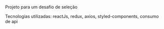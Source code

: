 
Projeto para um desafio de seleção

Tecnologias utilizadas:
  reactJs,
  redux,
  axios,
  styled-components,
  consumo de api
